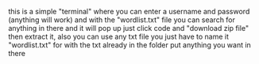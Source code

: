 this is a simple "terminal" where you can enter a username and password (anything will work) and with the "wordlist.txt" file you can search for anything in there and it will pop up
just click code and "download zip file" then extract it, also you can use any txt file you just have to name it "wordlist.txt" for with the txt already in the folder put anything you want in there
